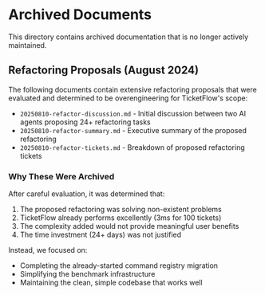 # Archived Documents

This directory contains archived documentation that is no longer actively maintained.

## Refactoring Proposals (August 2024)

The following documents contain extensive refactoring proposals that were evaluated and determined to be overengineering for TicketFlow's scope:

- `20250810-refactor-discussion.md` - Initial discussion between two AI agents proposing 24+ refactoring tasks
- `20250810-refactor-summary.md` - Executive summary of the proposed refactoring
- `20250810-refactor-tickets.md` - Breakdown of proposed refactoring tickets

### Why These Were Archived

After careful evaluation, it was determined that:
1. The proposed refactoring was solving non-existent problems
2. TicketFlow already performs excellently (3ms for 100 tickets)
3. The complexity added would not provide meaningful user benefits
4. The time investment (24+ days) was not justified

Instead, we focused on:
- Completing the already-started command registry migration
- Simplifying the benchmark infrastructure
- Maintaining the clean, simple codebase that works well